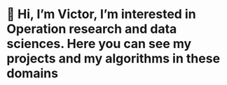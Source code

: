 # 👋 Hi, I’m Victor, I’m interested in Operation research and data sciences. Here you can see my projects and my algorithms in these domains 

<!---
hivergX36/hivergX36 is a ✨ special ✨ repository because its `README.md` (this file) appears on your GitHub profile.
You can click the Preview link to take a look at your changes.
--->
